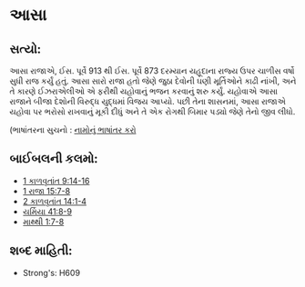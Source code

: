 # આસા

## સત્યો:

આસા રાજાએ, ઈસ. પૂર્વે 913 થી ઈસ. પૂર્વે 873 દરમ્યાન યહૂદાના રાજ્ય ઉપર ચાળીસ વર્ષો સુધી રાજ કર્યું હતું.
આસા સારો રાજા હતો જેણે જુઠા દેવોની ઘણી મૂર્તિઓને કાઢી નાંખી, અને તે કારણે ઈઝરાએલીઓ એ ફરીથી યહોવાનું ભજન કરવાનું શરુ કર્યું.
યહોવાએ આસા રાજાને બીજા દેશોની વિરુદ્ધ યુદ્ધમાં વિજય આપ્યો.
પછી તેના શાસનમાં, આસા રાજાએ યહોવા પર ભરોસો રાખવાનું મૂકી દીધું અને તે એક રોગથી બિમાર પડ્યો જેણે તેનો જીવ લીધો.

(ભાષાંતરના સુચનો : [નામોનું ભાષાંતર કરો](rc://gu/ta/man/translate/translate-names)

## બાઈબલની કલમો: 

* [1 કાળવૃતાંત 9:14-16](rc://gu/tn/help/1ch/09/14)
* [1 રાજા 15:7-8](rc://gu/tn/help/1ki/15/07)
* [2 કાળવૃતાંત 14:1-4](rc://gu/tn/help/2ch/14/01)
* [યર્મિયા 41:8-9](rc://gu/tn/help/jer/41/08)
* [માથ્થી 1:7-8](rc://gu/tn/help/mat/01/07)

## શબ્દ માહિતી: 

* Strong's: H609
